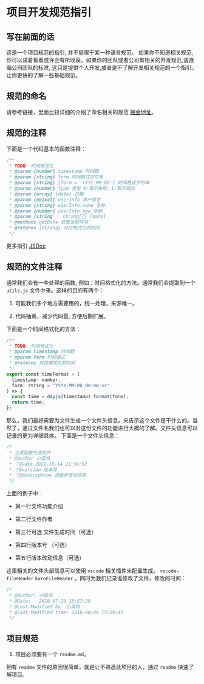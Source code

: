 # 项目开发规范指引

## 写在前面的话

这是一个项目规范的指引, 并不局限于某一种语言规范。 如果你不知道相关规范, 你可以试着看看或许会有所收获。如果你的团队或者公司有相关的开发规范,请遵循公司团队的标准, 这只是提供个人开发,或者是不了解开发相关规范的一个指引。让你更快的了解一些基础规范。

## 规范的命名

请参考链接，里面比较详细的介绍了命名相关的规范 [掘金地址](https://juejin.cn/post/7008071619109191693)。

## 规范的注释

下面是一个代码基本的函数注释：

```js
/**
 * TODO  时间格式化
 * @param {number} timestamp 时间戳
 * @param {string} form 时间格式字符串
 * @param {string} [form = 'YYYY-MM-DD'] 时间格式字符串
 * @param {number} type 类型 0:表示失败，1:表示成功
 * @param {array} [date] 日期
 * @param {object} userInfo 用户信息
 * @param {string} userInfo.name 名称
 * @param {number} userInfo.age 年龄
 * @param {string ｜ string[]} [date]
 * @methods getDate 获取当前时间
 * @returns {string} 对应格式化的时间
 */
```

更多指引 [JSDoc](http://yuri4ever.github.io/jsdoc/#@desc)

## 规范的文件注释

通常我们会有一些处理的函数, 例如：时间格式化的方法。通常我们会提取到一个 `utils.js` 文件中来。这样的目的有两个：

1. 可能我们多个地方需要用的，统一处理，来源唯一。

2. 代码抽离，减少代码量, 方便后期扩展。

下面是一个时间格式化的方法：

```js
/**
 * TODO  时间格式化
 * @param timestamp 时间戳
 * @param form 时间格式
 * @returns 对应格式化的时间
 */
export const timeFormat = (
  timestamp: number,
  form: string = "YYYY-MM-DD HH:mm:ss"
) => {
  const time = dayjs(timestamp).format(form);
  return time;
};
```

那么，我们最好需要为文件生成一个文件头信息。来告示这个文件是干什么的。当然了，通过文件名我们也可以对这份文件的功能进行大概的了解。文件头信息可以记录的更为详细具体。
下面是一个文件头信息：

```js
/*
 * 工具函数方法文件
 * @Author 小菜鸡
 * ？@Date 2021-10-14 21:34:52
 * ？@version 版本号
 * ？@description 该版本改动信息
 */
```

上面的例子中：

* 第一行文件功能介绍

* 第二行文件作者

* 第三行可选 文件生成时间（可选）

* 第四行版本号 （可选）

* 第五行版本改动信息（可选）

这里相关的文件头部信息可以使用 `vscode` 相关插件来配置生成。 `vscode-fileHeader` `koroFileHeader` 。同时为我们记录谁修改了文件，修改的时间：

```js
/*
 * @Author: 小菜鸡
 * @Date:   2016-07-29 15:57:29
 * @Last Modified by: 小菜鸡
 * @Last Modified time: 2016-08-09 13:29:41
 */
```

## 项目规范

1. 项目必须要有一个 `readme.md`。

拥有 `readme` 文件的原因很简单，就是让不熟悉此项目的人，通过 `readme` 快速了解项目。
